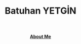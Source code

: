 <h1 align=center> Batuhan YETGİN</h1> 
<br>
<h4 align=center> <a href="https://batuhanyetgin.dev/" align=center>About Me</a> </h4>

 



